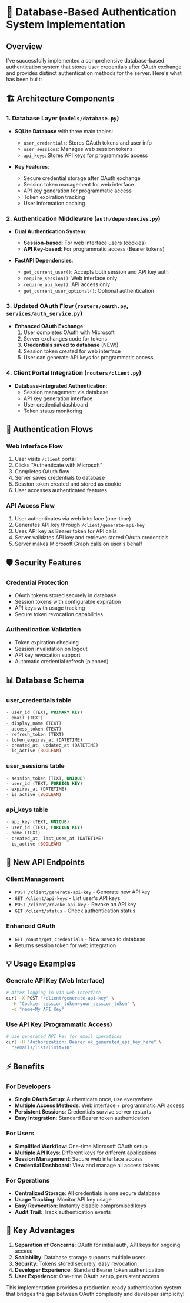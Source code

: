 # 🎯 Database-Based Authentication System Implementation

## Overview

I've successfully implemented a comprehensive database-based authentication system that stores user credentials after OAuth exchange and provides distinct authentication methods for the server. Here's what has been built:

## 🏗️ **Architecture Components**

### 1. **Database Layer** (`models/database.py`)
- **SQLite Database** with three main tables:
  - `user_credentials`: Stores OAuth tokens and user info
  - `user_sessions`: Manages web session tokens
  - `api_keys`: Stores API keys for programmatic access

- **Key Features**:
  - Secure credential storage after OAuth exchange
  - Session token management for web interface
  - API key generation for programmatic access
  - Token expiration tracking
  - User information caching

### 2. **Authentication Middleware** (`auth/dependencies.py`)
- **Dual Authentication System**:
  - **Session-based**: For web interface users (cookies)
  - **API Key-based**: For programmatic access (Bearer tokens)

- **FastAPI Dependencies**:
  - `get_current_user()`: Accepts both session and API key auth
  - `require_session()`: Web interface only
  - `require_api_key()`: API access only
  - `get_current_user_optional()`: Optional authentication

### 3. **Updated OAuth Flow** (`routers/oauth.py`, `services/auth_service.py`)
- **Enhanced OAuth Exchange**:
  1. User completes OAuth with Microsoft
  2. Server exchanges code for tokens
  3. **Credentials saved to database** (NEW!)
  4. Session token created for web interface
  5. User can generate API keys for programmatic access

### 4. **Client Portal Integration** (`routers/client.py`)
- **Database-integrated Authentication**:
  - Session management via database
  - API key generation interface
  - User credential dashboard
  - Token status monitoring

## 🔄 **Authentication Flows**

### **Web Interface Flow**
1. User visits `/client` portal
2. Clicks "Authenticate with Microsoft"
3. Completes OAuth flow
4. Server saves credentials to database
5. Session token created and stored as cookie
6. User accesses authenticated features

### **API Access Flow** 
1. User authenticates via web interface (one-time)
2. Generates API key through `/client/generate-api-key`
3. Uses API key as Bearer token for API calls
4. Server validates API key and retrieves stored OAuth credentials
5. Server makes Microsoft Graph calls on user's behalf

## 🛡️ **Security Features**

### **Credential Protection**
- OAuth tokens stored securely in database
- Session tokens with configurable expiration
- API keys with usage tracking
- Secure token revocation capabilities

### **Authentication Validation**
- Token expiration checking
- Session invalidation on logout
- API key revocation support
- Automatic credential refresh (planned)

## 📊 **Database Schema**

### **user_credentials table**
```sql
- user_id (TEXT, PRIMARY KEY)
- email (TEXT)
- display_name (TEXT)
- access_token (TEXT)
- refresh_token (TEXT)
- token_expires_at (DATETIME)
- created_at, updated_at (DATETIME)
- is_active (BOOLEAN)
```

### **user_sessions table**
```sql
- session_token (TEXT, UNIQUE)
- user_id (TEXT, FOREIGN KEY)
- expires_at (DATETIME)
- is_active (BOOLEAN)
```

### **api_keys table**
```sql
- api_key (TEXT, UNIQUE)
- user_id (TEXT, FOREIGN KEY)
- name (TEXT)
- created_at, last_used_at (DATETIME)
- is_active (BOOLEAN)
```

## 🚀 **New API Endpoints**

### **Client Management**
- `POST /client/generate-api-key` - Generate new API key
- `GET /client/api-keys` - List user's API keys
- `POST /client/revoke-api-key` - Revoke an API key
- `GET /client/status` - Check authentication status

### **Enhanced OAuth**
- `GET /oauth/get_credentials` - Now saves to database
- Returns session token for web integration

## 💡 **Usage Examples**

### **Generate API Key (Web Interface)**
```bash
# After logging in via web interface
curl -X POST "/client/generate-api-key" \
  -H "Cookie: session_token=your_session_token" \
  -d "name=My API Key"
```

### **Use API Key (Programmatic Access)**
```bash
# Use generated API key for email operations
curl -H "Authorization: Bearer ok_generated_api_key_here" \
  "/emails/list?limit=10"
```

## ⚡ **Benefits**

### **For Developers**
- **Single OAuth Setup**: Authenticate once, use everywhere
- **Multiple Access Methods**: Web interface + programmatic API access
- **Persistent Sessions**: Credentials survive server restarts
- **Easy Integration**: Standard Bearer token authentication

### **For Users**
- **Simplified Workflow**: One-time Microsoft OAuth setup
- **Multiple API Keys**: Different keys for different applications
- **Session Management**: Secure web interface access
- **Credential Dashboard**: View and manage all access tokens

### **For Operations**
- **Centralized Storage**: All credentials in one secure database
- **Usage Tracking**: Monitor API key usage
- **Easy Revocation**: Instantly disable compromised keys
- **Audit Trail**: Track authentication events

## 🎯 **Key Advantages**

1. **Separation of Concerns**: OAuth for initial auth, API keys for ongoing access
2. **Scalability**: Database storage supports multiple users
3. **Security**: Tokens stored securely, easy revocation
4. **Developer Experience**: Standard Bearer token authentication
5. **User Experience**: One-time OAuth setup, persistent access

This implementation provides a production-ready authentication system that bridges the gap between OAuth complexity and developer simplicity!
